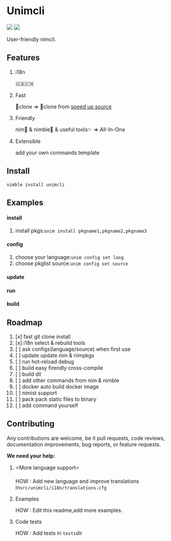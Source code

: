 # Unimcli

![](http://img.shields.io/badge/license-MIT-blue.svg) ![](https://raw.fastgit.org/yglukhov/nimble-tag/master/nimble.png)

User-friendly nimcli.

## Features

1. i18n

   🇬🇧🇨🇳

2. Fast

   🐌clone => 🚀clone from [speed up source](https://github.com/SOVLOOKUP/nimPkg)

3. Friendly

   nim👑 & nimble💍 & useful tools✨ => All-In-One
   
4. Extensible

   add your own commands template

## Install
`nimble install unimcli`
## Examples

#### install

1. install pkgs:`unim install pkgname1,pkgname2,pkgname3`

#### config

1. choose your language:`unim config set lang`
2. choose pkglist source:`unim config set source`

#### update

#### run

#### build

## Roadmap

1. [x] fast git clone install
2. [x] i18n select & rebuild tools
3. [ ] ask configs(language/source) when first use
4. [ ] update update nim & nimpkgs
5. [ ] run hot-reload debug 
6. [ ] build easy  firendly cross-compile
7. [ ] build dll
8. [ ] add other commands from nim & nimble
9. [ ] docker auto build docker image
10. [ ] nimist support
11. [ ] pack pack static files to binary
12. [ ] add command yourself

## Contributing

Any contributions are welcome, be it pull requests, code reviews, documentation improvements, bug reports, or feature requests.

**We need your help:**

1. ⭐More language support⭐

   HOW : Add new language and improve translations in`src/unimcli/i18n/translations.cfg`

2. Examples

   HOW : Edit this readme,add more examples.

3. Code tests

   HOW : Add tests in `tests`dir

